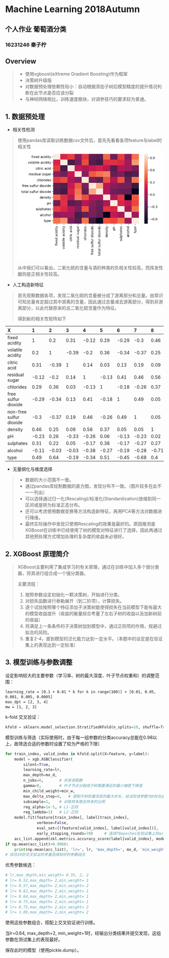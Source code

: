 # Machine Learning 2018Autumn 
## 个人作业 葡萄酒分类
### 16231246 秦子柠



## Overview
> * 使用xgboost(eXtreme Gradient Boosting)作为框架
> * 决策树升级版
> * 对数据预处理依赖性较小：自动根据添加子树后模型精度的提升情况判断在此节点是否应该分裂
> * 与神经网络相比，训练速度极快，对调参技巧的要求较为普通。



## 1. 数据预处理

* 相关性检测
> 使用pandas库读取训练数据csv文件后，首先先看看各项feature与label的相关性
> ![corr](./corr.png "corr")
>
> 从中我们可以看出，二氧化硫的含量与酒的种类的负相关性较高，而挥发性酸则是正相关性较高。



* 人工构造新特征
> 首先观察数据各项，发现二氧化硫的含量被分成了游离部分和总量。由常识可知总量肯定超过其中游离的含量，因此通过总量减去游离部分，得到非游离部分，以此代替原来的总二氧化硫含量作为特征。
>
> 得到新的相关性矩阵如下
>
> 
>
> 
>
> 



X|1 | 2 | 3 | 4 | 5 | 6 | 7 | 8 | 9 | 10 | 11 | type
 :----------- | :----------- | :----------- | :----------- | :----------- | :----------- | :----------- | :----------- | :----------- | :----------- | :----------- | :----------- | :----------- | 
fixed acidity | 1 | 0.2 | 0.31 | -0.12 | 0.29 | -0.29 | -0.3 | 0.46 | -0.23 | 0.31 | -0.11 | 0.49
volatile acidity | 0.2 | 1 | -0.39 | -0.2 | 0.36 | -0.34 | -0.37 | 0.25 | 0.26 | 0.22 | -0.03 | 0.64
citric acid | 0.31 | -0.39 | 1 | 0.14 | 0.03 | 0.13 | 0.19 | 0.09 | -0.33 | 0.05 | -0.03 | -0.19
residual sugar | -0.12 | -0.2 | 0.14 | 1 | -0.13 | 0.41 | 0.46 | 0.56 | -0.26 | -0.17 | -0.38 | -0.34
chlorides | 0.29 | 0.36 | 0.03 | -0.13 | 1 | -0.18 | -0.26 | 0.37 | 0.06 | 0.38 | -0.27 | 0.51
free sulfur dioxide | -0.29 | -0.34 | 0.13 | 0.41 | -0.18 | 1 | 0.49 | 0.05 | -0.13 | -0.17 | -0.19 | -0.45
non-free sulfur dioxide | -0.3 | -0.37 | 0.19 | 0.46 | -0.26 | 0.49 | 1 | 0.05 | -0.23 | -0.27 | -0.28 | -0.68
density | 0.46 | 0.25 | 0.09 | 0.56 | 0.37 | 0.05 | 0.05 | 1 | 0.02 | 0.27 | -0.71 | 0.4
pH | -0.23 | 0.26 | -0.33 | -0.26 | 0.06 | -0.13 | -0.23 | 0.02 | 1 | 0.21 | 0.12 | 0.34
sulphates | 0.31 | 0.22 | 0.05 | -0.17 | 0.38 | -0.17 | -0.27 | 0.27 | 0.21 | 1 | -0.01 | 0.5
alcohol | -0.11 | -0.03 | -0.03 | -0.38 | -0.27 | -0.19 | -0.28 | -0.71 | 0.12 | -0.01 | 1 | -0.03
type | 0.49 | 0.64 | -0.19 | -0.34 | 0.51 | -0.45 | -0.68 | 0.4 | 0.34 | 0.5 | -0.03 | 1


* 无量纲化与维度选择
> * 数据的大小范围不一致。
> * 通过pandas库绘制数据的直方图，发现分布不一致。（图片较多在此不一一列出）
> * 可以选择通过归一化(Rescaling)/标准化(Standardization)放缩到同一区间或是转为标准正态分布。
> * 还可以考虑使用数据变换等方法构造新特征，再用PCA等方法对数据进行降维。
> * 最终实际操作中发现只使用Rescaling的效果是最好的。原因推测是XGBoost在训练中已经使用了树的模型对特征进行了选择，因此再通过其他预处理方式增加处理的复杂度的收益未必很好。

## 2. XGBoost 原理简介
> XGBoost主要利用了集成学习的有关原理，通过在训练中加入多个弱分类器，将其进行组合成一个强分类器。
> 
> 主要流程：
> 1. 按照参数设定初始化一颗决策树，开始进行分类。
> 2. 对损失函数进行泰勒展开（到二阶项），计算损失。
> 3. 逐个试验按照哪个特征添加子决策树能使得损失在当前模型下能有最大的模型收益提升（收益的衡量综合考量了左右子树的收益以及加新树前的收益）
> 4. 将满足上一条条件的子决策树加到模型中，通过正则项的作用，规避过拟合的风险。
> 5. 重复2-4，直到模型的泛化能力达到一定水平。（本题中的设定是在验证集上的表现达到一定标准）

## 3. 模型训练与参数调整

设定影响较大的主要参数（学习率、树的最大深度、叶子节点权重和）的调整范围：
```
learning_rate = [0.1 + 0.01 * k for k in range(100)] + [0.01, 0.05, 0.001, 0.005, 0.0005]
max_dpt = [2, 3, 4]
mw = [1, 2, 3]
```
k-fold 交叉验证：
```python
kfold = sklearn.model_selection.StratifiedKFold(n_splits=10, shuffle=True, random_state=6)
```
模型训练与筛选（实际使用时，由于每一组参数的分类accuracy总能在0.98以上，故筛选合适的参数时设置了较为严格的下限）
```python
for train_index, valid_index in kfold.split(X=feature, y=label):
    model = xgb.XGBClassifier(
        silent=True,
        learning_rate=lr,
        max_depth=mx_d,
        n_jobs=6,       # 并发进程数
        gamma=0,        # 叶子节点分裂成子树需要满足的最小梯度下降值
        min_child_weight=min_w,
        max_delta_step=0,   # 限制子树权重改变的最大步长，经试验该参数为0较合适
        subsample=1,    # 训练样本取总样本的比例
        reg_alpha=1e-5, # L1-正则
        reg_lambda=1)   # L2-正则
    model.fit(feature[train_index], label[train_index],
              verbose=False,
              eval_set=[(feature[valid_index], label[valid_index])],
              early_stopping_rounds=70)     # 连续70epoches在验证集上的accuracy没有增加的话，返回accuracy转折点处的模型
    acc_list.append(skl.metrics.accuracy_score(label[valid_index], model.predict(feature[valid_index])))
if np.mean(acc_list)>0.9968:
    print(np.mean(acc_list), 'lr=', lr, 'max_depth=', mx_d, 'min_weight=', min_w)
# 综合10折交叉验证的考量选择较好的参数组合
```

优秀参数候选：
```python
# lr,max_depth,min_weight= 0.35, 2, 2
# lr= 0.52,max_depth= 2,min_weight= 1
# lr= 0.57,max_depth= 2,min_weight= 2
# lr= 0.62,max_depth= 2,min_weight= 1
# lr= 0.64,max_depth= 2,min_weight= 1
# lr= 0.75,max_depth= 2,min_weight= 1
# lr= 0.75,max_depth= 2,min_weight= 2
# lr= 1.09,max_depth= 2,min_weight= 2
```
使用这些参数组合，搭配上交叉验证进行训练。

当lr=0.64, max_depth=2, min_weight=1时，经输出分类结果并提交发现，这组参数在测试集上的表现最好。

保存此时的模型（使用pickle.dump）。